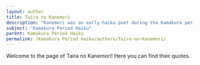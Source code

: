 ```yaml
---
layout: author
title: Taira no Kanemori
description: "Kanemori was an early haiku poet during the Kamakura period whose work captured the beauty of nature while often alluding to Buddhist themes of impermanence."
subject: "Kamakura Period Haiku"
parent: Kamakura Period Haiku
permalink: /Kamakura Period Haiku/authors/Taira-no-Kanemori/
---
```


Welcome to the page of Taira no Kanemori! Here you can find their quotes.
